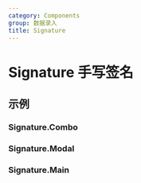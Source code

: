 ```yaml
---
category: Components
group: 数据录入
title: Signature
---
```


# Signature 手写签名

## 示例

### Signature.Combo

<code src="./demos/Combo/index.jsx"></code>

### Signature.Modal

<code src="./demos/Modal/index.jsx"></code>

### Signature.Main

<code src="./demos/Main/index.jsx"></code>
